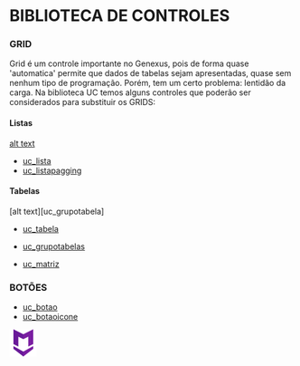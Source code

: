 # BIBLIOTECA DE CONTROLES

### GRID
Grid é um controle importante no Genexus, pois de forma quase 'automatica' permite que dados de tabelas sejam apresentadas, quase sem nenhum tipo de programação. Porém, tem um certo problema: lentidão da carga.
Na biblioteca UC temos alguns controles que poderão ser considerados para substituir os GRIDS:

#### Listas
[uc_lista]: https://github.com/cpsrepositorio/gx_designsystem/blob/main/doc/imagens/uc_lista.PNG
[alt text][uc_lista]
* [uc_lista]()
* [uc_listapagging]()

#### Tabelas
[uc_tabela]: https://github.com/cpsrepositorio/gx_designsystem/blob/main/doc/imagens/uc_grupotabela.PNG
[alt text][uc_grupotabela]
* [uc_tabela]()
* [uc_grupotabelas]()


* [uc_matriz]()

### BOTÕES
* [uc_botao](/doc/controles/uc_botao.md)
* [uc_botaoicone](/doc/controles/uc_botaoicone.md)

![alt text](https://github.com/adam-p/markdown-here/raw/master/src/common/images/icon48.png "Logo Title Text 1")
